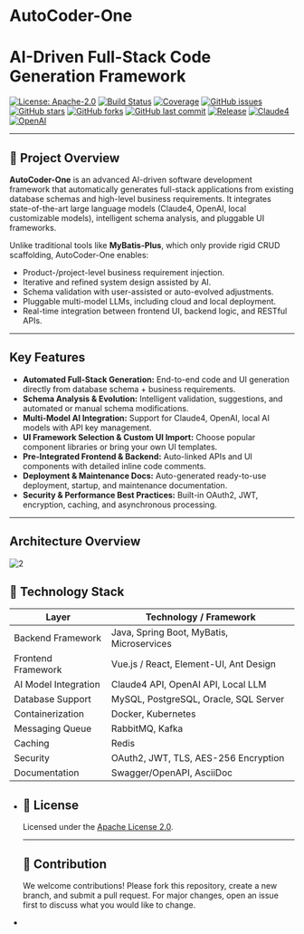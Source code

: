 # AutoCoder-One
# AI-Driven Full-Stack Code Generation Framework

[![License: Apache-2.0](https://img.shields.io/badge/License-Apache%202.0-blue.svg)](https://opensource.org/licenses/Apache-2.0)
[![Build Status](https://img.shields.io/badge/build-passing-brightgreen)]()
[![Coverage](https://img.shields.io/badge/coverage-90%25-brightgreen)]()
[![GitHub issues](https://img.shields.io/github/issues/yourusername/ai-codegen-framework)]()
[![GitHub stars](https://img.shields.io/github/stars/yourusername/ai-codegen-framework)]()
[![GitHub forks](https://img.shields.io/github/forks/yourusername/ai-codegen-framework)]()
[![GitHub last commit](https://img.shields.io/github/last-commit/yourusername/ai-codegen-framework)]()
[![Release](https://img.shields.io/github/v/release/yourusername/ai-codegen-framework)]()
[![Claude4](https://img.shields.io/badge/Claude4-supported-brightgreen)]()
[![OpenAI](https://img.shields.io/badge/OpenAI-integrated-blue)]()

---

## 📘 Project Overview

**AutoCoder-One** is an advanced AI-driven software development framework that automatically generates full-stack applications from existing database schemas and high-level business requirements. It integrates state-of-the-art large language models (Claude4, OpenAI, local customizable models), intelligent schema analysis, and pluggable UI frameworks.

Unlike traditional tools like **MyBatis-Plus**, which only provide rigid CRUD scaffolding, AutoCoder-One enables:

- Product-/project-level business requirement injection.
- Iterative and refined system design assisted by AI.
- Schema validation with user-assisted or auto-evolved adjustments.
- Pluggable multi-model LLMs, including cloud and local deployment.
- Real-time integration between frontend UI, backend logic, and RESTful APIs.

---

## Key Features

- **Automated Full-Stack Generation:** End-to-end code and UI generation directly from database schema + business requirements.
- **Schema Analysis & Evolution:** Intelligent validation, suggestions, and automated or manual schema modifications.
- **Multi-Model AI Integration:** Support for Claude4, OpenAI, local AI models with API key management.
- **UI Framework Selection & Custom UI Import:** Choose popular component libraries or bring your own UI templates.
- **Pre-Integrated Frontend & Backend:** Auto-linked APIs and UI components with detailed inline code comments.
- **Deployment & Maintenance Docs:** Auto-generated ready-to-use deployment, startup, and maintenance documentation.
- **Security & Performance Best Practices:** Built-in OAuth2, JWT, encryption, caching, and asynchronous processing.

---

## Architecture Overview

![2](https://github.com/user-attachments/assets/0cd7aa26-b5ac-4eb6-87e3-572432000f5f)

## 🧱 Technology Stack

| Layer                | Technology / Framework                    |
| -------------------- | ----------------------------------------- |
| Backend Framework    | Java, Spring Boot, MyBatis, Microservices |
| Frontend Framework   | Vue.js / React, Element-UI, Ant Design    |
| AI Model Integration | Claude4 API, OpenAI API, Local LLM        |
| Database Support     | MySQL, PostgreSQL, Oracle, SQL Server     |
| Containerization     | Docker, Kubernetes                        |
| Messaging Queue      | RabbitMQ, Kafka                           |
| Caching              | Redis                                     |
| Security             | OAuth2, JWT, TLS, AES-256 Encryption      |
| Documentation        | Swagger/OpenAPI, AsciiDoc                 |


- ## 📂 License

  Licensed under the [Apache License 2.0](https://www.apache.org/licenses/LICENSE-2.0).

  ------

  ## 📣 Contribution

  We welcome contributions! Please fork this repository, create a new branch, and submit a pull request. For major changes, open an issue first to discuss what you would like to change.

- 
